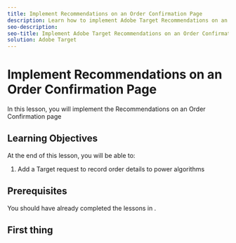 ```yaml
---
title: Implement Recommendations on an Order Confirmation Page
description: Learn how to implement Adobe Target Recommendations on an Order Confirmation Page.
seo-description:
seo-title: Implement Adobe Target Recommendations on an Order Confirmation Page
solution: Adobe Target
---
```


# Implement Recommendations on an Order Confirmation Page

In this lesson, you will implement the Recommendations on an Order Confirmation page

## Learning Objectives

At the end of this lesson, you will be able to:

1. Add a Target request to record order details to power algorithms

## Prerequisites

You should have already completed the lessons in .

## First thing